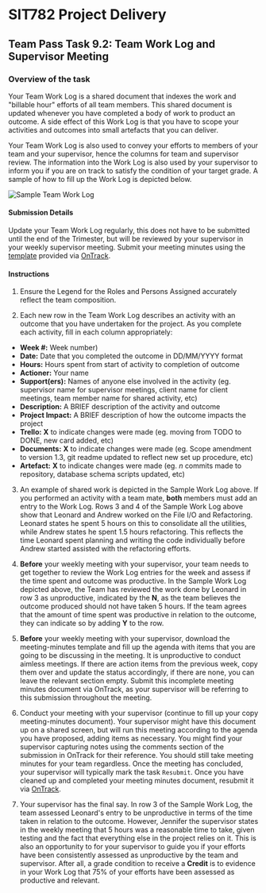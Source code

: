 <div id="banner"></div>

# SIT782 Project Delivery
## Team Pass Task 9.2: Team Work Log and Supervisor Meeting

### Overview of the task
Your Team Work Log is a shared document that indexes the work and "billable hour" efforts of all team members. This shared document is updated whenever you have completed a body of work to product an outcome. A side effect of this Work Log is that you have to scope your activities and outcomes into small artefacts that you can deliver.

Your Team Work Log is also used to convey your efforts to members of your team and your supervisor, hence the columns for team and supervisor review. The information into the Work Log is also used by your supervisor to inform you if you are on track to satisfy the condition of your target grade. A sample of how to fill up the Work Log is depicted below.

![Sample Team Work Log](images/worklog.png)

#### Submission Details
Update your Team Work Log regularly, this does not have to be submitted until the end of the Trimester, but will be reviewed by your supervisor in your weekly supervisor meeting. Submit your meeting minutes using the [template](https://deakin365.sharepoint.com/:f:/s/SIT782-t1-2018/EjtriPJQ6B1NuMrb9WI59oMB_UKn0Ui6ewP4ONJTzmFVLg?e=rp2vwG) provided via [OnTrack](https://ontrack.deakin.edu.au).

#### Instructions

1. Ensure the Legend for the Roles and Persons Assigned accurately reflect the team composition.

2. Each new row in the Team Work Log describes an activity with an outcome that you have undertaken for the project. As you complete each activity, fill in each column appropriately:

* **Week #:** Week number)
* **Date:** Date that you completed the outcome in DD/MM/YYYY format
* **Hours:** Hours spent from start of activity to completion of outcome
* **Actioner:** Your name
* **Support(ers):** Names of anyone else involved in the activity (eg. supervisor name for supervisor meetings, client name for client meetings, team member name for shared activity, etc)
* **Description:** A BRIEF description of the activity and outcome
* **Project Impact:** A BRIEF description of how the outcome impacts the project
* **Trello:** **X** to indicate changes were made (eg. moving from TODO to DONE, new card added, etc)
* **Documents:** **X** to indicate changes were made (eg. Scope amendment to version 1.3, git readme updated to reflect new set up procedure, etc)
* **Artefact:** **X** to indicate changes were made (eg. _n_ commits made to repository, database schema scripts updated, etc)

3. An example of shared work is depicted in the Sample Work Log above. If you performed an activity with a team mate, **both** members must add an entry to the Work Log. Rows 3 and 4 of the Sample Work Log above show that Leonard and Andrew worked on the File I/O and Refactoring. Leonard states he spent 5 hours on this to consolidate all the utilities, while Andrew states he spent 1.5 hours refactoring. This reflects the time Leonard spent planning and writing the code individually before Andrew started assisted with the refactoring efforts.

4. **Before** your weekly meeting with your supervisor, your team needs to get together to review the Work Log entries for the week and assess if the time spent and outcome was productive. In the Sample Work Log depicted above, the Team has reviewed the work done by Leonard in row 3 as unproductive, indicated by the **N**, as the team believes the outcome produced should not have taken 5 hours. If the team agrees that the amount of time spent was productive in relation to the outcome, they can indicate so by adding **Y** to the row.

5. **Before** your weekly meeting with your supervisor, download the meeting-minutes template and fill up the agenda with items that you are going to be discussing in the meeting. It is unproductive to conduct aimless meetings. If there are action items from the previous week, copy them over and update the status accordingly, if there are none, you can leave the relevant section empty. Submit this incomplete meeting minutes document via OnTrack, as your supervisor will be referring to this submission throughout the meeting.

6. Conduct your meeting with your supervisor (continue to fill up your copy meeting-minutes document). Your supervisor might have this document up on a shared screen, but will run this meeting according to the agenda you have proposed, adding items as necessary. You might find your supervisor capturing notes using the comments section of the submission in OnTrack for their reference. You should still take meeting minutes for your team regardless. Once the meeting has concluded, your supervisor will typically mark the task `Resubmit`. Once you have cleaned up and completed your meeting minutes document, resubmit it via [OnTrack](https://ontrack.deakin.edu.au). 

7. Your supervisor has the final say. In row 3 of the Sample Work Log, the team assessed Leonard's entry to be unproductive in terms of the time taken in relation to the outcome. However, Jennifer the supervisor states in the weekly meeting that 5 hours was a reasonable time to take, given testing and the fact that everything else in the project relies on it. This is also an opportunity to for your supervisor to guide you if your efforts have been consistently assessed as unproductive by the team and supervisor. After all, a grade condition to receive a **Credit** is to evidence in your Work Log that 75% of your efforts have been assessed as productive and relevant.

<div style="page-break-after:always;"></div>
